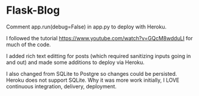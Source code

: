 # Flask-Blog

Comment app.run(debug=False) in app.py to deploy with Heroku.

I followed the tutorial https://www.youtube.com/watch?v=GQcM8wdduLI for much of the code.

I added rich text editting for posts (which required sanitizing inputs going in and out) and made some additions to deploy via Heroku.

I also changed from SQLite to Postgre so changes could be persisted.  Heroku does not support SQLite.  Why it was more work initially, I LOVE continuous integration, delivery, deployment.
